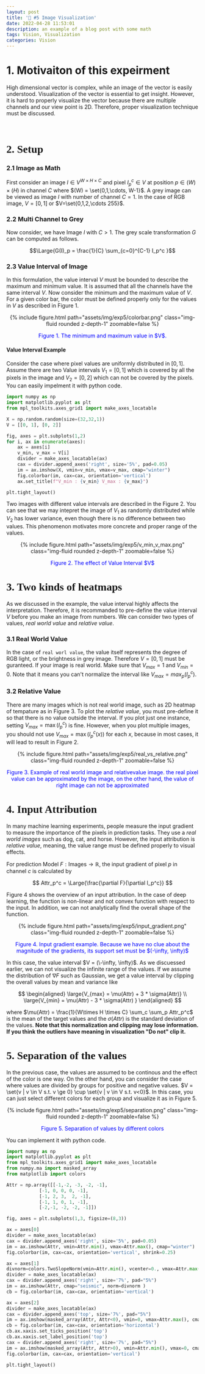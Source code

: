 ```yaml
---
layout: post
title: '🎯 #5 Image Visualization'
date: 2022-04-28 11:53:01
description: an example of a blog post with some math
tags: Vision, Visualization
categories: Vision
---
```



# 1. Motivaiton of this expeirment

High dimensional vector is complex, while an image of the vector is easily understood. Visualization of the vector is essential to get insight. However, it is hard to properly visualize the vector because there are multiple channels and our view point is 2D. Therefore, proper visualization technique must be discussed. 


<br/>
<h1 style="font-family:Cursive">  2. Setup 🎯 </h1>

<h3 > 2.1 Image as Math </h3> 

First consider an image $I \in V^{W\times H \times C}$ and pixel $I_p^c \in V$ at position $p \in (W) \times (H)$ in channel $C$ where $(W) = \set{0,1,\cdots, W-1}$. A grey image can be viewed as image $I$ with number of channel $C=1$. In the case of RGB image, $V = [0,1]$ or $V=\set{0,1,2,\cdots 255}$. 


<h3 > 2.2 Multi Channel to Grey </h3>

Now consider, we have Image $I$ with $C>1$. The grey scale transformation $G$ can be computed as follows. 

$$\Large{G(I)_p = \frac{1}{C} \sum_{c=0}^{C-1} I_p^c }$$


<h3 > 2.3 Value Interval of Image </h3>

In this formulation, the value interval $V$ must be bounded to describe the maximum and minimum value. It is assumed that all the channels have the same interval $V$. Now consider the minimum and the maximum value of $V$.  For a given color bar, the color must be defined properly only for the values in $V$ as described in Figure 1.

<center>
<div class="row mt-3">
    <div class="col-sm mt-3 mt-md-0">
        {% include figure.html path="assets/img/exp5/colorbar.png" class="img-fluid rounded z-depth-1" zoomable=false %}
        <p style="color:blue"> Figure 1. The minimum and maximum value in $V$. </p>
    </div>
</div>
</center>


#### Value Interval Example 

Consider the case where pixel values are uniformly distributed in $[0,1]$. Assume there are two Value intervals $V_1 = [0,1]$  which is covered by all the pixels in the image and $V_2 = [0,2]$ which can not be covered by the pixels. You can easily impelment it with python code. 


```python
import numpy as np 
import matplotlib.pyplot as plt
from mpl_toolkits.axes_grid1 import make_axes_locatable

X = np.random.random(size=(32,32,1))
V = [[0, 1], [0, 2]]

fig, axes = plt.subplots(1,2)
for i, ax in enumerate(axes):
    ax = axes[i]
    v_min, v_max = V[i]
    divider = make_axes_locatable(ax)
    cax = divider.append_axes('right', size='5%', pad=0.05)
    im = ax.imshow(X, vmin=v_min, vmax=v_max, cmap="winter")
    fig.colorbar(im, cax=cax, orientation='vertical')
    ax.set_title(f"V_min : {v_min} V_max : {v_max}")

plt.tight_layout()
```

Two images with different value intervals are described in the Figure 2. You can see that we may intepret the image of $V_1$ as randomly distributed while $V_2$ has lower variance, even though there is no difference between two values. This phenomenon motivates more concrete and proper range of the values. 

<center>
<div class="row mt-3">
    <div class="col-sm mt-3 mt-md-0">
        {% include figure.html path="assets/img/exp5/v_min_v_max.png" class="img-fluid rounded z-depth-1" zoomable=false %}
        <p style="color:blue"> Figure 2. The effect of Value Interval $V$ </p>
    </div>
</div>
</center>




<h1 style="font-family:Cursive">  3. Two kinds of heatmaps 🎯 </h1>


As we discussed in the example, the value interval highly affects the interpretation. Therefore, it is recommanded to pre-define the value interval $V$ before you make an image from numbers. We can consider two types of values, *real world value* and *relative value*. 

<h3 > 3.1 Real World Value </h3>

In the case of `real worl value`, the value itself represents the degree of RGB light, or the brightness in grey image. Therefore $V = [0,1]$ must be guranteed. If your image is real world. Make sure that $V_{max} = 1$ and $V_{min} = 0$. Note that it means you can't normalize the interval like $V_{max} = max_p (I_p^c)$.


<h3 > 3.2 Relative Value </h3>

There are many images which is not real world image, such as 2D heatmap of tempature as in Figure 3. To plot the *relative value*, you must pre-define it so that there is no value outside the interval. If you plot just one instance, setting $V_{max} = \max({I_p^c)}$ is fine. However, when you plot multiple images, you should not use $V_{max} = \max{(I_p^c (x))}$ for each $x$, because in most cases, it will lead to result in Figure 2.

<center>
<div class="row mt-3">
    <div class="col-sm mt-3 mt-md-0">
        {% include figure.html path="assets/img/exp5/real_vs_relative.png" class="img-fluid rounded z-depth-1" zoomable=false %}
        <p style="color:blue"> Figure 3. Example of real world image and relativevalue image. the real pixel value can be approximated by the image, on the other hand, the value of right image can not be approximated </p>
    </div>
</div>
</center>


<h1 style="font-family:Cursive">  4. Input Attribution 🎯 </h1>


In many machine learning experiments, people measure the input gradient to measure the importance of the pixels in prediction tasks. They use a *real world images* such as dog, cat, and horse. However, the input attribution is *relative value*, meaning, the value range must be defined properly to visual effects. 

For prediction Model $F : \text{Images} \rightarrow \mathbb{R}$, the input gradient of pixel $p$ in channel $c$ is calculated by 

$$
Attr_p^c = \Large{\frac{\partial F}{\partial I_p^c}}
$$

Figure 4 shows the overview of an input attribution. In the case of deep learning, the function is non-linear and not convex function with respect to the input. In addition, we can not analytically find the overall shape of the function. 

<center>
<div class="row mt-3">
    <div class="col-sm mt-3 mt-md-0">
        {% include figure.html path="assets/img/exp5/input_gradient.png" class="img-fluid rounded z-depth-1" zoomable=false %}
        <p style="color:blue"> Figure 4. Input gradient example. Because we have no clue about the magnitude of the gradients, its support set must be $(-\infty, \infty)$</p>
    </div>
</div>
</center>


In this case, the value interval $V = (\-\infty, \infty)$.  As we discuessed earlier, we can not visualize the infinite range of the values. If we assume the distribution of $\nabla F$ such as Gaussian, we get a value interval by clipping the overall values by mean and variance like

$$
\begin{aligned}
\large{V_{max} =  \mu(Attr) + 3 * \sigma(Attr)} \\
\large{V_{min} =  \mu(Attr) - 3 * \sigma(Attr) }
\end{aligned}
$$

where $\mu(Attr) = \frac{1}{W\times H \times C} \sum_c \sum_p  Attr_p^c$ is the mean of the target values and the $\sigma(Attr)$ is the standard deviation of the values. **Note that this normalization and clipping may lose information. If you think the outliers have meaning in visualization "Do not" clip it.**

<h1 style="font-family:Cursive">  5. Separation of the values 🎯 </h1>

In the previous case, the values are assumed to be continous and the effect of the color is one way. On the other hand, you can consider the case where values are divided by groups for positive and negative values. 
 $V = \set{v | v \in V s.t. v \ge 0} \cup \set{v | v \in V s.t. v<0}$. In this case, you can just select different colors for each group and visualize it as in Figure 5. 


<center>
<div class="row mt-3">
    <div class="col-sm mt-3 mt-md-0">
        {% include figure.html path="assets/img/exp5/separation.png" class="img-fluid rounded z-depth-1" zoomable=false %}
        <p style="color:blue"> Figure 5. Separation of values by different colors</p>
    </div>
</div>
</center>


You can implement it with python code. 


```python
import numpy as np 
import matplotlib.pyplot as plt
from mpl_toolkits.axes_grid1 import make_axes_locatable
from numpy.ma import masked_array
from matplotlib import colors

Attr = np.array([[-1,-2, -3, -2, -1],
            [-1, 0, 0, 0, -1],
            [-1, 2, 3,  2, -1],
            [-1, 1, 0, 1, -1],
            [-2,-1, -2, -2, -1]])

fig, axes = plt.subplots(1,3, figsize=(8,3))

ax = axes[0]
divider = make_axes_locatable(ax)
cax = divider.append_axes('right', size='5%', pad=0.05)
im = ax.imshow(Attr, vmin=Attr.min(), vmax=Attr.max(), cmap="winter")
fig.colorbar(im, cax=cax, orientation='vertical', shrink=0.25)

ax = axes[1]
divnorm=colors.TwoSlopeNorm(vmin=Attr.min(), vcenter=0., vmax=Attr.max())
divider = make_axes_locatable(ax)
cax = divider.append_axes('right', size='7%', pad="5%")
im = ax.imshow(Attr, cmap="seismic", norm=divnorm )
cb = fig.colorbar(im, cax=cax, orientation='vertical')

ax = axes[2]
divider = make_axes_locatable(ax)
cax = divider.append_axes('top', size='7%', pad="5%")
im = ax.imshow(masked_array(Attr, Attr<0), vmin=0, vmax=Attr.max(), cmap="Reds" )
cb = fig.colorbar(im, cax=cax, orientation='horizontal')
cb.ax.xaxis.set_ticks_position('top')
cb.ax.xaxis.set_label_position('top')
cax = divider.append_axes('right', size='7%', pad="5%")
im = ax.imshow(masked_array(Attr, Attr>0), vmin=Attr.min(), vmax=0, cmap="Blues_r", interpolation='nearest')
fig.colorbar(im, cax=cax, orientation='vertical')

plt.tight_layout()
```